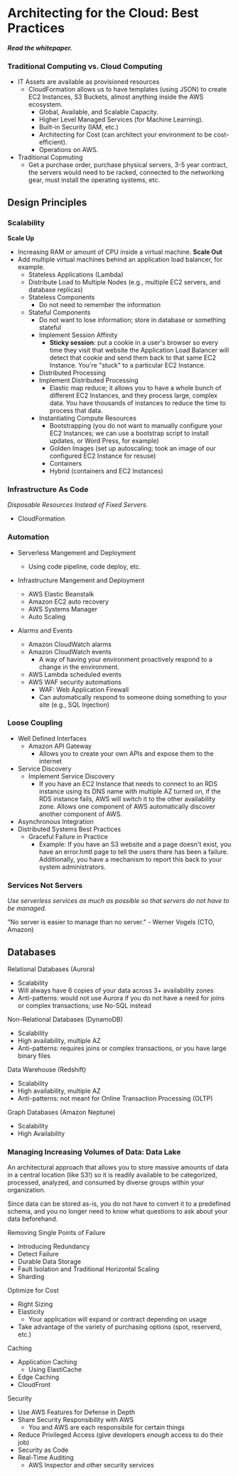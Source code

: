# Architecting for the Cloud: Best Practices
**_Read the whitepaper._**

### Traditional Computing vs. Cloud Computing
* IT Assets are available as provisioned resources
  * CloudFormation allows us to have templates (using JSON) to create EC2 Instances, S3 Buckets, almost anything inside the AWS ecosystem.
    * Global, Available, and Scalable Capacity.
    * Higher Level Managed Services (for Machine Learning).
    * Built-in Security (IAM, etc.)
    * Architecting for Cost (can architect your environment to be cost-efficient).
    * Operations on AWS.
* Traditional Copmuting
  * Get a purchase order, purchase physical servers, 3-5 year contract, the servers would need to be racked, connected to the networking gear, must install the operating systems, etc.  

## Design Principles

### Scalability
**Scale Up**
* Increasing RAM or amount of CPU inside a virtual machine.
**Scale Out**
* Add multiple virtual machines behind an application load balancer, for example.
  * Stateless Applications (Lambda)
  * Distribute Load to Multiple Nodes (e.g., multiple EC2 servers, and database replicas)
  * Stateless Components 
    * Do not need to remember the information
  * Stateful Components 
    * Do not want to lose information; store in database or something stateful
    * Implement Session Affinity
      * **Sticky session**: put a cookie in a user's browser so every time they visit that website the Application Load Balancer will detect that cookie and send them back to that same EC2 Instance. You're "stuck" to a particular EC2 Instance.
    * Distributed Processing
    * Implement Distributed Processing
      * Elastic map reduce; it allows you to have a whole bunch of different EC2 Instances, and they process large, complex data. You have thousands of instances to reduce the time to process that data.
    * Instantiating Compute Resources
      * Bootstrapping (you do not want to manually configure your EC2 Instances; we can use a bootstrap script to install updates, or Word Press, for example)
      * Golden Images (set up autoscaling; took an image of our configured EC2 Instance for resuse)
      * Containers
      * Hybrid (containers and EC2 Instances)

### Infrastructure As Code
_Disposable Resources Instead of Fixed Servers._	
- CloudFormation

### Automation
- Serverless Mangement and Deployment
	- Using code pipeline, code deploy, etc.
- Infrastructure Mangement and Deployment
	- AWS Elastic Beanstalk
	- Amazon EC2 auto recovery
	- AWS Systems Manager
	- Auto Scaling

- Alarms and Events
	- Amazon CloudWatch alarms	
	- Amazon CloudWatch events
		- A way of having your environment proactively respond to a change in the environment.
	- AWS Lambda scheduled events
	- AWS WAF security automations
		- WAF: Web Application Firewall
		- Can automatically respond to someone doing something to your site (e.g., SQL Injection)

### Loose Coupling
- Well Defined Interfaces
	- Amazon API Gateway
		- Allows you to create your own APIs and expose them to the internet
- Service Discovery
	- Implement Service Discovery
		- If you have an EC2 Instance that needs to connect to an RDS instance using its DNS name with multiple AZ turned on, if the RDS instance fails, AWS will switch it to the other availability zone. Allows one component of AWS automatically discover another component of AWS.
- Asynchronous Integration
- Distributed Systems Best Practices
	- Graceful Failure in Practice
		- Example: If you have an S3 website and a page doesn't exist, you have an error.hmtl page to tell the users there has been a failure. Additionally, you have a mechanism to report this back to your system administrators. 

### Services Not Servers
_Use serverless services as much as possible so that servers do not have to be managed._

"No server is easier to manage than no server." - Werner Vogels (CTO, Amazon)

## Databases
Relational Databases (Aurora)
* Scalability 
* Will always have 6 copies of your data across 3+ availability zones
* Anti-patterns: would not use Aurora if you do not have a need for joins or complex transactions; use No-SQL instead

Non-Relational Databases (DynamoDB)
* Scalability
* High availability, multiple AZ
* Anti-patterns: requires joins or complex transactions, or you have large binary files

Data Warehouse (Redshift)
* Scalability
* High availability, multiple AZ  
* Anti-patterns: not meant for Online Transaction Processing (OLTP)

Graph Databases (Amazon Neptune)
* Scalability
* High Availability

### Managing Increasing Volumes of Data: Data Lake
An architectural approach that allows you to store massive amounts of data in a central location (like S3!) so it is readily available to be categorized, processed, analyzed, and consumed by diverse groups within your organization. 

Since data can be stored as-is, you do not have to convert it to a predefined schema, and you no longer need to know what questions to ask about your data beforehand.

Removing Single Points of Failure
* Introducing Redundancy
* Detect Failure
* Durable Data Storage
* Fault Isolation and Traditional Horizontal Scaling
* Sharding

Optimize for Cost
* Right Sizing
* Elasticity 
  * Your application will expand or contract depending on usage
* Take advantage of the variety of purchasing options (spot, reserverd, etc.)

Caching
* Application Caching
  * Using ElastiCache
* Edge Caching
* CloudFront

Security
* Use AWS Features for Defense in Depth
* Share Security Responsibility with AWS	
  * You and AWS are each responsibile for certain things
* Reduce Privileged Access (give developers _enough_ access to do their job)
* Security as Code 
* Real-Time Auditing
  * AWS Inspector and other security services
